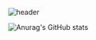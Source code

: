 ![header](https://capsule-render.vercel.app/api?type=waving&color=gradient&height=200&customColorList=6&text=MyeongGun%20Kim&fontAlignY=45&desc=Hacker&descAlignY=25&descAlign=60&fontColor=394A58&fontSize=50)

![Anurag's GitHub stats](https://github-readme-stats.vercel.app/api?username=x1hy9&theme=buefy&show_icons=true)
